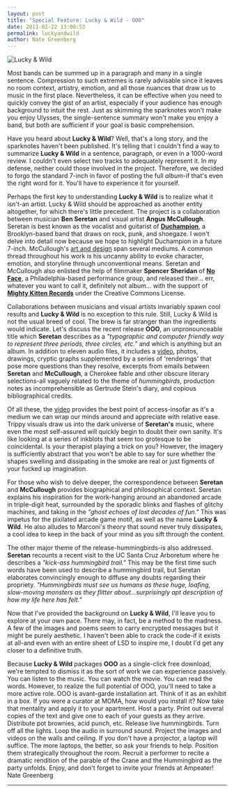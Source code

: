 ```yaml
---
layout: post
title: "Special Feature: Lucky & Wild - OOO"
date: 2011-02-22 13:00:53
permalink: luckyandwild
author: Nate Greenberg
---
```

![](http://ampeatermusic.com/wp-content/uploads/2011/02/LUCKY1-300x225.jpg "Lucky & Wild")

<!-- more -->

Most bands can be summed up in a paragraph and many in a single sentence. Compression to such extremes is rarely advisable since it leaves no room context, artistry, emotion, and all those nuances that draw us to music in the first place. Nevertheless, it can be effective when you need to quickly convey the gist of an artist, especially if your audience has enough background to intuit the rest. Just as skimming the sparknotes won't make you enjoy Ulysses, the single-sentence summary won't make you enjoy a band, but both are sufficient if your goal is basic comprehension.

Have you heard about **Lucky & Wild**? Well, that's a long story, and the sparknotes haven't been published. It's telling that I couldn't find a way to summarize **Lucky & Wild** in a sentence, paragraph, or even in a 1000-word review. I couldn't even select two tracks to adequately represent it. In my defense, neither could those involved in the project. Therefore, we decided to forgo the standard 7-inch in favor of posting the full _album_\-if that's even the right word for it. You'll have to experience it for yourself.

Perhaps the first key to understanding **Lucky & Wild** is to realize what it isn't-an artist. Lucky & Wild should be approached as another entity altogether, for which there's little precedent. The project is a collaboration between musician **Ben Seretan** and visual artist **Angus McCullough**. Seretan is best known as the vocalist and guitarist of **[Duchampion](http://www.myspace.com/duchampionband)**, a Brooklyn-based band that draws on rock, punk, and shoegaze. I won't delve into detail now because we hope to highlight Duchampion in a future 7-inch. McCullough's [art and design](http://www.angusmccullough.com/) span several mediums. A common thread throughout his work is his uncanny ability to evoke character, emotion, and storyline through unconventional means. Seretan and McCullough also enlisted the help of filmmaker **Spencer Sheridan** of **[No Face](http://nofaceperformance.org/)**, a Philadelphia-based performance group, and released their... err, whatever you want to call it, definitely not album... with the support of **[Mighty Kitten Records](http://www.mightykitten.com/)** under the Creative Commons License.

Collaborations between musicians and visual artists invariably spawn cool results and **Lucky & Wild** is no exception to this rule. Still, Lucky & Wild is not the usual breed of cool. The brew is far stranger than the ingredients would indicate. Let's discuss the recent release **OOO**, an unpronounceable title which **Seretan** describes as a _"typographic and computer friendly way to represent three periods, three circles, etc."_ and which is anything but an album. In addition to eleven audio files, it includes a [video](http://lucky-and-wild.com/video.html), photos, drawings, cryptic graphs supplemented by a series of 'renderings'  that pose more questions than they resolve, excerpts from emails between **Seretan** and **McCullough**, a Cherokee fable and other obscure literary selections-all vaguely related to the theme of _hummingbirds_, production notes as incomprehensible as Gertrude Stein's diary, and copious bibliographical credits.

Of all these, the [video](http://lucky-and-wild.com/video.html) provides the best point of access-insofar as it's a medium we can wrap our minds around and appreciate with relative ease. Trippy visuals draw us into the dark universe of **Seretan's** music, where even the most self-assured will quickly begin to doubt their own sanity. It's like looking at a series of inkblots that seem too grotesque to be coincidental. Is your therapist playing a trick on you? However, the imagery is sufficiently abstract that you won't be able to say for sure whether the shapes swelling and dissipating in the smoke are real or just figments of your fucked up imagination.

For those who wish to delve deeper, the correspondence between **Seretan** and **McCullough** provides biographical and philosophical context. Seretan explains his inspiration for the work-hanging around an abandoned arcade in triple-digit heat, surrounded by the sporadic blinks and flashes of glitchy machines, and taking in the _"ghost echoes of lost decades of fun."_ This was impetus for the pixilated arcade game motif, as well as the name **Lucky & Wild**. He also alludes to Marconi's theory that sound never truly dissipates, a cool idea to keep in the back of your mind as you sift through the content.

The other major theme of the release-hummingbirds-is also addressed. **Seretan** recounts a recent visit to the UC Santa Cruz Arboretum where he describes a _"kick-ass hummingbird trail."_ This may be the first time such words have been used to describe a hummingbird trail, but Seretan elaborates convincingly enough to diffuse any doubts regarding their propriety. _"Hummingbirds must see us humans as these huge, loafing, slow-moving monsters as they flitter about...surprisingly apt description of how my life here has felt."_

Now that I've provided the background on **Lucky & Wild**, I'll leave you to explore at your own pace. There may, in fact, be a method to the madness. A few of the images and poems seem to carry encrypted messages but it might be purely aesthetic. I haven't been able to crack the code-if it exists at all-and even with an entire sheet of LSD to inspire me, I doubt I'd get any closer to a definitive truth.

Because **Lucky & Wild** packages **OOO** as a single-click free download, we're tempted to dismiss it as the sort of work we can experience passively. You can listen to the music. You can watch the movie. You can read the words. However, to realize the full potential of OOO, you'll need to take a more active role. OOO is avant-garde installation art. Think of it as an exhibit in a box. If you were a curator at MOMA, how would you install it? Now take that mentality and apply it to your apartment. Host a party. Print out several copies of the text and give one to each of your guests as they arrive. Distribute pot brownies, acid punch, etc. Release live hummingbirds. Turn off all the lights. Loop the audio in surround sound. Project the images and videos on the walls and ceiling. If you don't have a projector, a laptop will suffice. The more laptops, the better, so ask your friends to help. Position them strategically throughout the room. Recruit a performer to recite a dramatic rendition of the parable of the Crane and the Hummingbird as the party unfolds. Enjoy, and don't forget to invite your friends at Ampeater! Nate Greenberg

---

